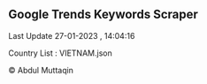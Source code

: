 

## Google Trends Keywords Scraper 
 
Last Update 27-01-2023 , 14:04:16

Country List :
VIETNAM.json



© Abdul Muttaqin 
